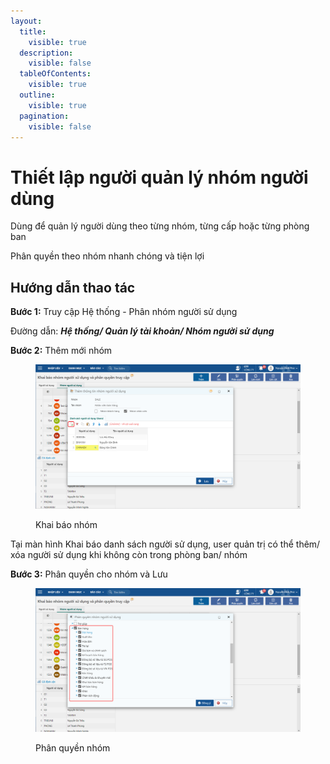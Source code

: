 ```yaml
---
layout:
  title:
    visible: true
  description:
    visible: false
  tableOfContents:
    visible: true
  outline:
    visible: true
  pagination:
    visible: false
---
```


# Thiết lập người quản lý nhóm người dùng

Dùng để quản lý người dùng theo từng nhóm, từng cấp hoặc từng phòng ban

Phân quyền theo nhóm nhanh chóng và tiện lợi

## Hướng dẫn thao tác

**Bước 1:** Truy cập Hệ thống - Phân nhóm người sử dụng

Đường dẫn: _**Hệ thống/ Quản lý tài khoản/ Nhóm người sử dụng**_

**Bước 2:** Thêm mới nhóm

<figure><img src="../.gitbook/assets/1 (1).png" alt=""><figcaption><p>Khai báo nhóm</p></figcaption></figure>

Tại màn hình Khai báo danh sách người sử dụng, user quản trị có thể thêm/ xóa người sử dụng khi không còn trong phòng ban/ nhóm

**Bước 3:** Phân quyền cho nhóm và Lưu

<figure><img src="../.gitbook/assets/2 (1).png" alt=""><figcaption><p>Phân quyền nhóm</p></figcaption></figure>
